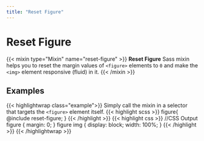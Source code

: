 ```yaml
---
title: "Reset Figure"
---
```


# Reset Figure
{{< mixin type="Mixin" name="reset-figure" >}}
**Reset Figure** Sass mixin helps you to reset the margin values of `<figure>` elements to `0` and make the `<img>` element responsive (fluid) in it. 
{{< /mixin >}}

## Examples

{{< highlightwrap class="example">}}
Simply call the mixin in a selector that targets the `<figure>` element itself.
{{< highlight scss >}}
figure{
  @include reset-figure;
}
{{< /highlight >}}
{{< highlight css >}}
//CSS Output
figure {
  margin: 0;
}
figure img {
  display: block;
  width: 100%;
}
{{< /highlight >}}
{{< /highlightwrap >}}

